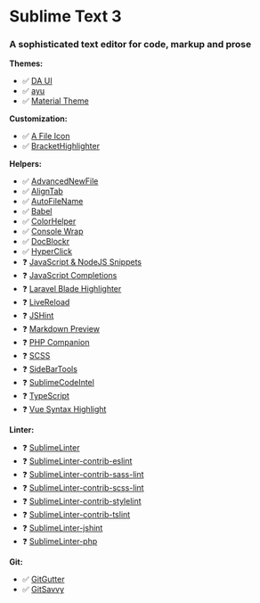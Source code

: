 # Sublime Text 3

### A sophisticated text editor for code, markup and prose

**Themes:**
- ✅ [DA UI](https://github.com/randy3k/AlignTab)
- ✅ [ayu](https://github.com/dempfi/ayu)
- ✅ [Material Theme](https://github.com/equinusocio/material-theme)

**Customization:**
- ✅ [A File Icon](https://github.com/ihodev/a-file-icon)
- ✅ [BracketHighlighter](https://github.com/BoundInCode/AutoFileName)

**Helpers:**
- ✅ [AdvancedNewFile](https://github.com/skuroda/Sublime-AdvancedNewFile)
- ✅ [AlignTab](https://github.com/randy3k/AlignTab)
- ✅ [AutoFileName](https://github.com/BoundInCode/AutoFileName)
- ✅ [Babel](https://github.com/babel/babel-sublime)
- ✅ [ColorHelper](https://github.com/facelessuser/ColorHelper)
- ✅ [Console Wrap](https://github.com/unknownuser88/consolewrap)
- ✅ [DocBlockr](https://github.com/spadgos/sublime-jsdocs)
- ✅ [HyperClick](https://github.com/aziz/SublimeHyperClick)
- ❓ [JavaScript & NodeJS Snippets]()
- ❓ [JavaScript Completions]()
- ❓ [Laravel Blade Highlighter]()
- ❓ [LiveReload]()
- ❓ [JSHint]()
- ❓ [Markdown Preview]()
- ❓ [PHP Companion]()
- ❓ [SCSS]()
- ❓ [SideBarTools]()
- ❓ [SublimeCodeIntel]()
- ❓ [TypeScript]()
- ❓ [Vue Syntax Highlight]()

**Linter:**
- ❓ [SublimeLinter]()
- ❓ [SublimeLinter-contrib-eslint]()
- ❓ [SublimeLinter-contrib-sass-lint]()
- ❓ [SublimeLinter-contrib-scss-lint]()
- ❓ [SublimeLinter-contrib-stylelint]()
- ❓ [SublimeLinter-contrib-tslint]()
- ❓ [SublimeLinter-jshint]()
- ❓ [SublimeLinter-php]()

**Git:**
- ✅ [GitGutter](https://github.com/jisaacks/GitGutter)
- ✅ [GitSavvy](https://github.com/divmain/GitSavvy)
